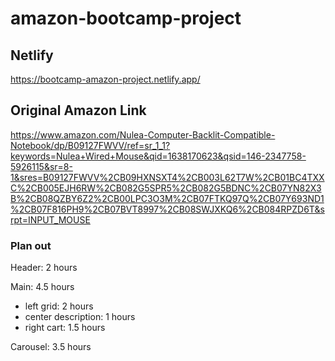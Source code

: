 # amazon-bootcamp-project

## Netlify ##
https://bootcamp-amazon-project.netlify.app/
## Original Amazon Link ##
https://www.amazon.com/Nulea-Computer-Backlit-Compatible-Notebook/dp/B09127FWVV/ref=sr_1_1?keywords=Nulea+Wired+Mouse&qid=1638170623&qsid=146-2347758-5926115&sr=8-1&sres=B09127FWVV%2CB09HXNSXT4%2CB003L62T7W%2CB01BC4TXXC%2CB005EJH6RW%2CB082G5SPR5%2CB082G5BDNC%2CB07YN82X3B%2CB08QZBY6Z2%2CB00LPC3O3M%2CB07FTKQ97Q%2CB07Y693ND1%2CB07F816PH9%2CB07BVT8997%2CB08SWJXKQ6%2CB084RPZD6T&srpt=INPUT_MOUSE


### Plan out ###
Header: 2 hours

Main: 4.5 hours
  - left grid: 2 hours
  - center description: 1 hours
  - right cart: 1.5 hours

Carousel: 3.5 hours
